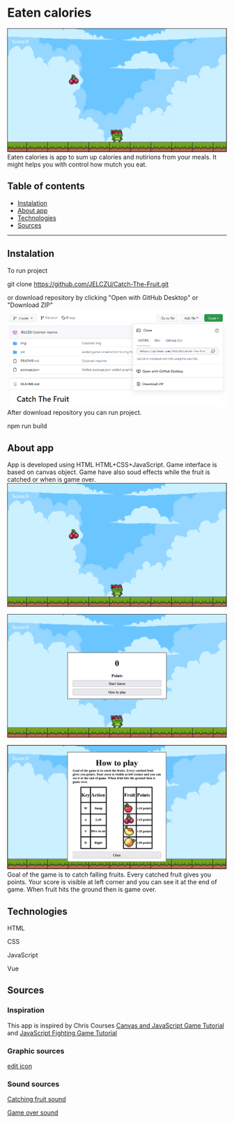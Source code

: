 # Eaten calories

![Overview](https://github.com/JELCZU/Catch-The-Fruit/blob/master/img/The%20game.PNG)
Eaten calories is app to sum up calories and nutirions from your meals. It might helps you with control how mutch you eat.

## Table of contents

- [Instalation](#Instalation)
- [About app](#About-app)
- [Technologies](#Technologies)
- [Sources](#Sources)

---

## Instalation

To run project

git clone https://github.com/JELCZU/Catch-The-Fruit.git

or download repository by clicking "Open with GitHub Desktop" or "Download ZIP"
![How to download](https://github.com/JELCZU/Catch-The-Fruit/blob/master/img/How%20to%20download.PNG)
After download repository you can run project.

npm run build

## About app

App is developed using HTML HTML+CSS+JavaScript. Game interface is based on canvas object.
Game have also soud effects while the fruit is catched or when is game over.
![The game](https://github.com/JELCZU/Catch-The-Fruit/blob/master/img/The%20game.PNG)

![Game menu](https://github.com/JELCZU/Catch-The-Fruit/blob/master/img/Game%20menu.PNG)

![How to play](https://github.com/JELCZU/Catch-The-Fruit/blob/master/img/How%20to%20play.PNG)
Goal of the game is to catch falling fruits.
Every catched fruit gives you points.
Your score is visible at left corner and you can see it at the end of game.
When fruit hits the ground then is game over.

## Technologies

HTML

CSS

JavaScript

Vue

## Sources

### Inspiration

This app is inspired by Chris Courses [Canvas and JavaScript Game Tutorial](https://www.youtube.com/watch?v=eI9idPTT0c4&t=1963s)
and [JavaScript Fighting Game Tutorial](https://www.youtube.com/watch?v=vyqbNFMDRGQ&t=7620s)

### Graphic sources

[edit icon](https://fontawesome.com/icons/pen-to-square?s=regular&f=classic)

### Sound sources

[Catching fruit sound](https://www.youtube.com/watch?v=mQSmVZU5EL4)

[Game over sound](https://www.youtube.com/watch?v=jAIlKqL3nHo)
